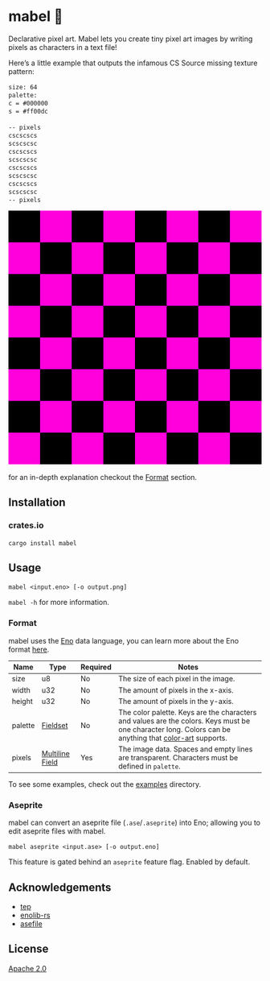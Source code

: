 # mabel 🍁

Declarative pixel art. Mabel lets you create tiny pixel art images by writing pixels as characters in a text file!

Here’s a little example that outputs the infamous CS Source missing texture pattern:

``` eno
size: 64
palette:
c = #000000
s = #ff00dc

-- pixels
cscscscs
scscscsc
cscscscs
scscscsc
cscscscs
scscscsc
cscscscs
scscscsc
-- pixels
```

![css](./examples/source.png)

for an in-depth explanation checkout the [Format](#format) section.

## Installation

### crates.io

    cargo install mabel

## Usage

    mabel <input.eno> [-o output.png]

`mabel -h` for more information.

### Format

mabel uses the [Eno](https://eno-lang.org) data language, you can learn more about the Eno format
[here](https://eno-lang.org/guide).

| Name | Type | Required | Notes |
|----|----|----|----|
| size | u8 | No | The size of each pixel in the image. |
| width | u32 | No | The amount of pixels in the x-axis. |
| height | u32 | No | The amount of pixels in the y-axis. |
| palette | [Fieldset](https://eno-lang.org/guide/elements/fieldsets) | No | The color palette. Keys are the characters and values are the colors. Keys must be one character long. Colors can be anything that [color-art](https://color-art.netlify.app/guide/usage.html) supports. |
| pixels | [Multiline Field](https://eno-lang.org/guide/elements/multiline-fields) | Yes | The image data. Spaces and empty lines are transparent. Characters must be defined in `palette`. |

To see some examples, check out the [examples](examples) directory.

### Aseprite

mabel can convert an aseprite file (`.ase`/`.aseprite`) into Eno; allowing you to edit aseprite files with mabel.

    mabel aseprite <input.ase> [-o output.eno]

This feature is gated behind an `aseprite` feature flag. Enabled by default.

## Acknowledgements

- [tep](https://github.com/gennyble/tep)
- [enolib-rs](https://codeberg.org/simonrepp/enolib-rs)
- [asefile](https://github.com/alpine-alpaca/asefile)

## License

[Apache 2.0](LICENSE)
